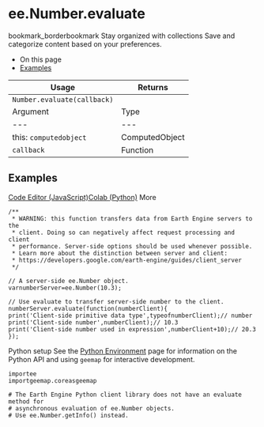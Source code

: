  
#  ee.Number.evaluate
bookmark_borderbookmark Stay organized with collections  Save and categorize content based on your preferences. 
  * On this page
  * [Examples](https://developers.google.com/earth-engine/apidocs/ee-number-evaluate#examples)


Usage | Returns  
---|---  
`Number.evaluate(callback)` |   
Argument | Type | Details  
---|---|---  
this: `computedobject` | ComputedObject | The ComputedObject instance.  
`callback` | Function | A function of the form function(success, failure), called when the server returns an answer. If the request succeeded, the success argument contains the evaluated result. If the request failed, the failure argument will contains an error message.  
## Examples
[Code Editor (JavaScript)](https://developers.google.com/earth-engine/apidocs/ee-number-evaluate#code-editor-javascript-sample)[Colab (Python)](https://developers.google.com/earth-engine/apidocs/ee-number-evaluate#colab-python-sample) More
```
/**
 * WARNING: this function transfers data from Earth Engine servers to the
 * client. Doing so can negatively affect request processing and client
 * performance. Server-side options should be used whenever possible.
 * Learn more about the distinction between server and client:
 * https://developers.google.com/earth-engine/guides/client_server
 */

// A server-side ee.Number object.
varnumberServer=ee.Number(10.3);

// Use evaluate to transfer server-side number to the client.
numberServer.evaluate(function(numberClient){
print('Client-side primitive data type',typeofnumberClient);// number
print('Client-side number',numberClient);// 10.3
print('Client-side number used in expression',numberClient+10);// 20.3
});
```
Python setup
See the [ Python Environment](https://developers.google.com/earth-engine/guides/python_install) page for information on the Python API and using `geemap` for interactive development.
```
importee
importgeemap.coreasgeemap
```
```
# The Earth Engine Python client library does not have an evaluate method for
# asynchronous evaluation of ee.Number objects.
# Use ee.Number.getInfo() instead.
```

